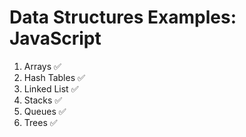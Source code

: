 # Data Structures Examples: JavaScript

1. Arrays ✅
2. Hash Tables ✅
3. Linked List ✅
4. Stacks ✅
5. Queues ✅
6. Trees ✅
